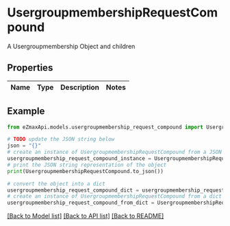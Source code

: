 # UsergroupmembershipRequestCompound

A Usergroupmembership Object and children

## Properties

Name | Type | Description | Notes
------------ | ------------- | ------------- | -------------

## Example

```python
from eZmaxApi.models.usergroupmembership_request_compound import UsergroupmembershipRequestCompound

# TODO update the JSON string below
json = "{}"
# create an instance of UsergroupmembershipRequestCompound from a JSON string
usergroupmembership_request_compound_instance = UsergroupmembershipRequestCompound.from_json(json)
# print the JSON string representation of the object
print(UsergroupmembershipRequestCompound.to_json())

# convert the object into a dict
usergroupmembership_request_compound_dict = usergroupmembership_request_compound_instance.to_dict()
# create an instance of UsergroupmembershipRequestCompound from a dict
usergroupmembership_request_compound_from_dict = UsergroupmembershipRequestCompound.from_dict(usergroupmembership_request_compound_dict)
```
[[Back to Model list]](../README.md#documentation-for-models) [[Back to API list]](../README.md#documentation-for-api-endpoints) [[Back to README]](../README.md)



